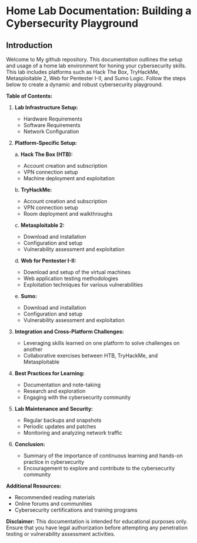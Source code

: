 # Home Lab Documentation: Building a Cybersecurity Playground

## Introduction
Welcome to My github repository. This documentation outlines the setup and usage of a home lab environment for honing your cybersecurity skills. This lab includes platforms such as Hack The Box, TryHackMe, Metasploitable 2, Web for Pentester I-II, and Sumo Logic. Follow the steps below to create a dynamic and robust cybersecurity playground.

**Table of Contents:**
1. **Lab Infrastructure Setup:**
   - Hardware Requirements
   - Software Requirements
   - Network Configuration

2. **Platform-Specific Setup:**

   a. **Hack The Box (HTB):**
      - Account creation and subscription
      - VPN connection setup
      - Machine deployment and exploitation

   b. **TryHackMe:**
      - Account creation and subscription
      - VPN connection setup
      - Room deployment and walkthroughs

   c. **Metasploitable 2:**
      - Download and installation
      - Configuration and setup
      - Vulnerability assessment and exploitation

   d. **Web for Pentester I-II:**
      - Download and setup of the virtual machines
      - Web application testing methodologies
      - Exploitation techniques for various vulnerabilities

   e. **Sumo:**
      - Download and installation
      - Configuration and setup
      - Vulnerability assessment and exploitation
      
3. **Integration and Cross-Platform Challenges:**
   - Leveraging skills learned on one platform to solve challenges on another
   - Collaborative exercises between HTB, TryHackMe, and Metasploitable

4. **Best Practices for Learning:**
   - Documentation and note-taking
   - Research and exploration
   - Engaging with the cybersecurity community

5. **Lab Maintenance and Security:**
   - Regular backups and snapshots
   - Periodic updates and patches
   - Monitoring and analyzing network traffic

6. **Conclusion:**
   - Summary of the importance of continuous learning and hands-on practice in cybersecurity
   - Encouragement to explore and contribute to the cybersecurity community

**Additional Resources:**
- Recommended reading materials
- Online forums and communities
- Cybersecurity certifications and training programs

**Disclaimer:**
This documentation is intended for educational purposes only. Ensure that you have legal authorization before attempting any penetration testing or vulnerability assessment activities.
